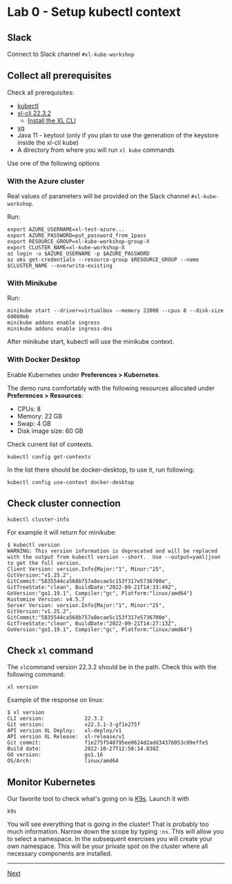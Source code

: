 
# Lab 0 - Setup kubectl context

## Slack 

Connect to Slack channel `#xl-kube-workshop`

## Collect all prerequisites

Check all prerequisites:

- [kubectl](https://kubernetes.io/docs/tasks/tools/)
- [xl-cli 22.3.2](https://dist.xebialabs.com/public/xl-cli/22.3.2/)
  - [Install the XL CLI](https://docs.digital.ai/bundle/devops-release-version-v.22.3/page/release/how-to/install-the-xl-cli.html)
- [yq](https://github.com/mikefarah/yq)
- Java 11 - keytool (only if you plan to use the generation of the keystore inside the xl-cli kube)
- A directory from where you will run `xl kube` commands

Use one of the following options 

### With the Azure cluster

Real values of parameters will be provided on the Slack channel `#xl-kube-workshop`.

Run:

```shell
export AZURE_USERNAME=xl-test-azure...
export AZURE_PASSWORD=put_password_from_1pass
export RESOURCE_GROUP=xl-kube-workshop-group-X
export CLUSTER_NAME=xl-kube-workshop-X
az login -u $AZURE_USERNAME -p $AZURE_PASSWORD 
az aks get-credentials --resource-group $RESOURCE_GROUP --name $CLUSTER_NAME --overwrite-existing
```

### With Minikube

Run:

```shell
minikube start --driver=virtualbox --memory 22000 --cpus 8 --disk-size 60000mb
minikube addons enable ingress
minikube addons enable ingress-dns
```

After minikube start, kubectl will use the minikube context.

### With Docker Desktop

Enable Kubernetes under **Preferences > Kubernetes**.

The demo runs comfortably with the following resources allocated under **Preferences > Resources**:

* CPUs: 8
* Memory: 22 GB
* Swap: 4 GB
* Disk image size: 60 GB

Check current list of contexts.

```shell
kubectl config get-contexts
```

In the list there should be docker-desktop, to use it, run following:

```shell
kubectl config use-context docker-desktop
```


## Check cluster connection

```shell
kubectl cluster-info
```

For example it will return for minikube:

```text
$ kubectl version
WARNING: This version information is deprecated and will be replaced with the output from kubectl version --short.  Use --output=yaml|json to get the full version.
Client Version: version.Info{Major:"1", Minor:"25", GitVersion:"v1.25.2", GitCommit:"5835544ca568b757a8ecae5c153f317e5736700e", GitTreeState:"clean", BuildDate:"2022-09-21T14:33:49Z", GoVersion:"go1.19.1", Compiler:"gc", Platform:"linux/amd64"}
Kustomize Version: v4.5.7
Server Version: version.Info{Major:"1", Minor:"25", GitVersion:"v1.25.2", GitCommit:"5835544ca568b757a8ecae5c153f317e5736700e", GitTreeState:"clean", BuildDate:"2022-09-21T14:27:13Z", GoVersion:"go1.19.1", Compiler:"gc", Platform:"linux/amd64"}
```

## Check `xl` command

The `xl`command version 22.3.2 should be in the path. Check this with the following command:

```shell
xl version
```

Example of the response on linux:

```text
$ xl version
CLI version:             22.3.2
Git version:             v22.3.1-3-gf1e275f
API version XL Deploy:   xl-deploy/v1
API version XL Release:  xl-release/v1
Git commit:              f1e275f548795ee0624d2add34376053c09effe5
Build date:              2022-10-27T12:58:14.038Z
GO version:              go1.16
OS/Arch:                 linux/amd64
```

## Monitor Kubernetes

Our favorite tool to check what's going on is [K9s](https://k9scli.io). Launch it with

```shell
k9s
```

You will see everything that is going in the cluster! That is probably too much information. Narrow down the scope by typing `:ns`. This will allow you to select a namespace. In the subsequent exercises you will create your own namespace. This will be your private spot on the cluster where all necessary components are installed.

---

[Next](../part-1/lab-1-install-release.md)

